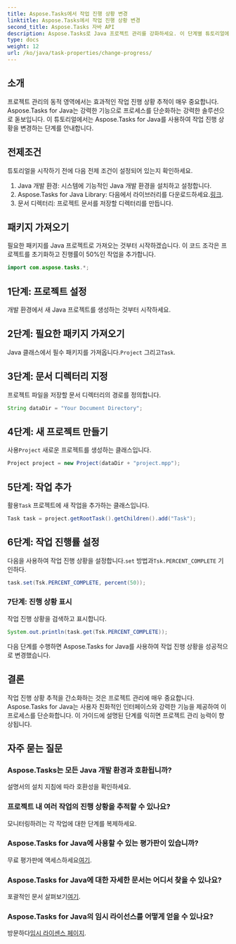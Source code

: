 ```yaml
---
title: Aspose.Tasks에서 작업 진행 상황 변경
linktitle: Aspose.Tasks에서 작업 진행 상황 변경
second_title: Aspose.Tasks 자바 API
description: Aspose.Tasks로 Java 프로젝트 관리를 강화하세요. 이 단계별 튜토리얼에서 작업 진행 상황을 원활하게 수정하는 방법을 알아보세요. 지금 다운로드하세요!
type: docs
weight: 12
url: /ko/java/task-properties/change-progress/
---
```

## 소개
프로젝트 관리의 동적 영역에서는 효과적인 작업 진행 상황 추적이 매우 중요합니다. Aspose.Tasks for Java는 강력한 기능으로 프로세스를 단순화하는 강력한 솔루션으로 돋보입니다. 이 튜토리얼에서는 Aspose.Tasks for Java를 사용하여 작업 진행 상황을 변경하는 단계를 안내합니다.
## 전제조건
튜토리얼을 시작하기 전에 다음 전제 조건이 설정되어 있는지 확인하세요.
1. Java 개발 환경: 시스템에 기능적인 Java 개발 환경을 설치하고 설정합니다.
2.  Aspose.Tasks for Java Library: 다음에서 라이브러리를 다운로드하세요.[링크](https://releases.aspose.com/tasks/java/).
3. 문서 디렉터리: 프로젝트 문서를 저장할 디렉터리를 만듭니다.
## 패키지 가져오기
필요한 패키지를 Java 프로젝트로 가져오는 것부터 시작하겠습니다. 이 코드 조각은 프로젝트를 초기화하고 진행률이 50%인 작업을 추가합니다.
```java
import com.aspose.tasks.*;

```
## 1단계: 프로젝트 설정
개발 환경에서 새 Java 프로젝트를 생성하는 것부터 시작하세요.
## 2단계: 필요한 패키지 가져오기
 Java 클래스에서 필수 패키지를 가져옵니다.`Project` 그리고`Task`.
## 3단계: 문서 디렉터리 지정
프로젝트 파일을 저장할 문서 디렉터리의 경로를 정의합니다.
```java
String dataDir = "Your Document Directory";
```
## 4단계: 새 프로젝트 만들기
 사용`Project` 새로운 프로젝트를 생성하는 클래스입니다.
```java
Project project = new Project(dataDir + "project.mpp");
```
## 5단계: 작업 추가
 활용`Task` 프로젝트에 새 작업을 추가하는 클래스입니다.
```java
Task task = project.getRootTask().getChildren().add("Task");
```
## 6단계: 작업 진행률 설정
 다음을 사용하여 작업 진행 상황을 설정합니다.`set` 방법과`Tsk.PERCENT_COMPLETE` 기인하다.
```java
task.set(Tsk.PERCENT_COMPLETE, percent(50));
```
### 7단계: 진행 상황 표시
작업 진행 상황을 검색하고 표시합니다.
```java
System.out.println(task.get(Tsk.PERCENT_COMPLETE));
```
다음 단계를 수행하면 Aspose.Tasks for Java를 사용하여 작업 진행 상황을 성공적으로 변경했습니다.
## 결론
작업 진행 상황 추적을 간소화하는 것은 프로젝트 관리에 매우 중요합니다. Aspose.Tasks for Java는 사용자 친화적인 인터페이스와 강력한 기능을 제공하여 이 프로세스를 단순화합니다. 이 가이드에 설명된 단계를 익히면 프로젝트 관리 능력이 향상됩니다.
## 자주 묻는 질문
### Aspose.Tasks는 모든 Java 개발 환경과 호환됩니까?
설명서의 설치 지침에 따라 호환성을 확인하세요.
### 프로젝트 내 여러 작업의 진행 상황을 추적할 수 있나요?
모니터링하려는 각 작업에 대한 단계를 복제하세요.
### Aspose.Tasks for Java에 사용할 수 있는 평가판이 있습니까?
 무료 평가판에 액세스하세요[여기](https://releases.aspose.com/).
### Aspose.Tasks for Java에 대한 자세한 문서는 어디서 찾을 수 있나요?
 포괄적인 문서 살펴보기[여기](https://reference.aspose.com/tasks/java/).
### Aspose.Tasks for Java의 임시 라이선스를 어떻게 얻을 수 있나요?
 방문하다[임시 라이센스 페이지](https://purchase.aspose.com/temporary-license/).